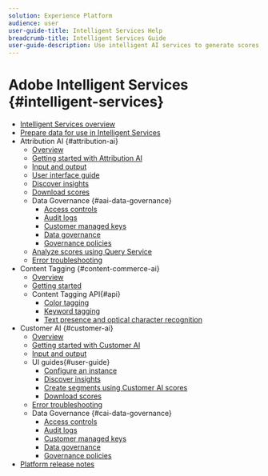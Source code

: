 ```yaml
---
solution: Experience Platform
audience: user
user-guide-title: Intelligent Services Help
breadcrumb-title: Intelligent Services Guide
user-guide-description: Use intelligent AI services to generate scores, discover insights, and create segments from your marketing events data.
---
```


# Adobe Intelligent Services {#intelligent-services}

- [Intelligent Services overview](home.md)
- [Prepare data for use in Intelligent Services](data-preparation.md)
- Attribution AI {#attribution-ai}
  - [Overview](attribution-ai/overview.md)
  - [Getting started with Attribution AI](attribution-ai/getting-started.md)
  - [Input and output](attribution-ai/input-output.md)
  - [User interface guide](attribution-ai/user-guide.md)
  - [Discover insights](attribution-ai/discover-insights.md)
  - [Download scores](attribution-ai/download-scores.md)
  - Data Governance {#aai-data-governance}
    - [Access controls](attribution-ai/aai-data-governance/access-controls.md)
    - [Audit logs](attribution-ai/aai-data-governance/audit-logs.md)
    - [Customer managed keys](attribution-ai/aai-data-governance/customer-managed-keys.md)
    - [Data governance](attribution-ai/aai-data-governance/data-governance.md)
    - [Governance policies](attribution-ai/aai-data-governance/governance-policies.md)
  - [Analyze scores using Query Service](attribution-ai/aai-query-service.md)
  - [Error troubleshooting](attribution-ai/troubleshooting.md)
- Content Tagging {#content-commerce-ai}
  - [Overview](content-commerce-ai/overview.md)
  - [Getting started](content-commerce-ai/getting-started.md)
  - Content Tagging API{#api}
    - [Color tagging](content-commerce-ai/api/color-tagging.md)
    - [Keyword tagging](content-commerce-ai/api/keyword-tagging.md)
    - [Text presence and optical character recognition](content-commerce-ai/api/optical-character-recognition.md)
- Customer AI {#customer-ai}
  - [Overview](customer-ai/overview.md)
  - [Getting started with Customer AI](customer-ai/getting-started.md)
  - [Input and output](customer-ai/input-output.md)
  - UI guides{#user-guide}
    - [Configure an instance](customer-ai/user-guide/configure.md)
    - [Discover insights](customer-ai/user-guide/discover-insights.md)
    - [Create segments using Customer AI scores](customer-ai/user-guide/create-segment.md)
    - [Download scores](customer-ai/user-guide/download-scores.md)
  - [Error troubleshooting](customer-ai/troubleshooting.md) 
  - Data Governance {#cai-data-governance}
    - [Access controls](customer-ai/cai-data-governance/access-controls.md)
    - [Audit logs](customer-ai/cai-data-governance/audit-logs.md)
    - [Customer managed keys](customer-ai/cai-data-governance/customer-managed-keys.md)
    - [Data governance](customer-ai/cai-data-governance/data-governance.md)
    - [Governance policies](customer-ai/cai-data-governance/governance-policies.md)
- [Platform release notes](https://www.adobe.com/go/platform-release-notes-en)
